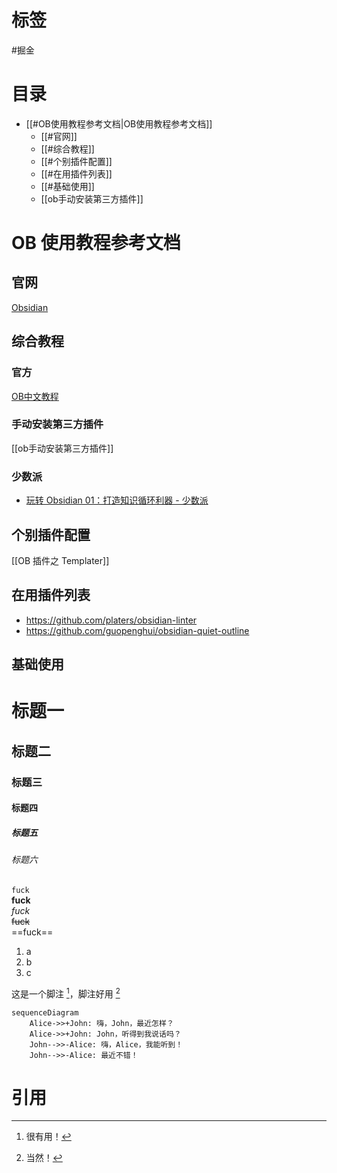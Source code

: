 # 标签

#掘金

# 目录

- [[#OB使用教程参考文档|OB使用教程参考文档]]
	- [[#官网]]
	- [[#综合教程]]
	- [[#个别插件配置]]
	- [[#在用插件列表]]
	- [[#基础使用]]
	- [[ob手动安装第三方插件]]

# OB 使用教程参考文档

## 官网

[Obsidian](https://obsidian.md/)

## 综合教程

### 官方

[OB中文教程](https://publish.obsidian.md/chinesehelp/01+2021%E6%96%B0%E6%95%99%E7%A8%8B/2021%E5%B9%B4%E6%96%B0%E6%95%99%E7%A8%8B)

### 手动安装第三方插件

[[ob手动安装第三方插件]]

### 少数派

- [玩转 Obsidian 01：打造知识循环利器 - 少数派](https://sspai.com/post/62414)

## 个别插件配置

[[OB 插件之 Templater]]

## 在用插件列表

- https://github.com/platers/obsidian-linter
- https://github.com/guopenghui/obsidian-quiet-outline

## 基础使用

# 标题一

## 标题二

### 标题三

#### 标题四

##### 标题五

###### 标题六

`fuck`  
**fuck**  
*fuck*  
~~fuck~~  
==fuck==

1. a
2. b
3. c

这是一个脚注 [^1]，脚注好用 [^2]

```mermaid
sequenceDiagram
    Alice->>+John: 嗨，John，最近怎样？
    Alice->>+John: John，听得到我说话吗？
    John-->>-Alice: 嗨，Alice，我能听到！
    John-->>-Alice: 最近不错！
```

# 引用

[^1]: 很有用！

[^2]: 当然！
